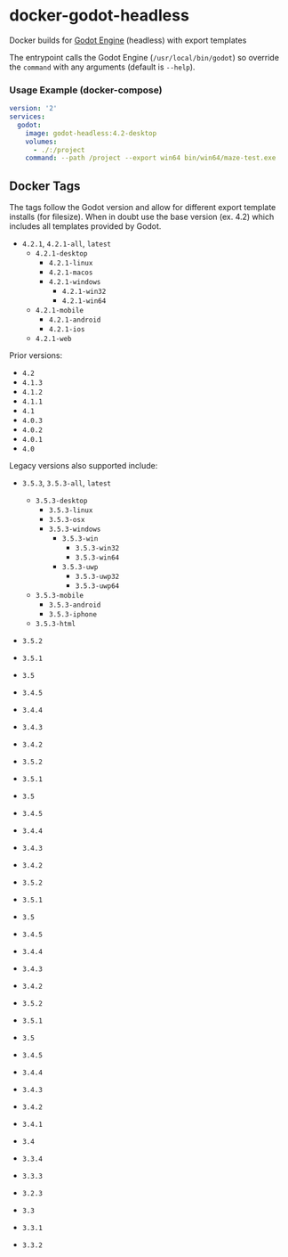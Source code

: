 # docker-godot-headless

Docker builds for [Godot Engine](https://godotengine.org/) (headless) with export templates

The entrypoint calls the Godot Engine (`/usr/local/bin/godot`) so override the `command` with any arguments (default is `--help`).

### Usage Example (docker-compose)

```yaml
version: '2'
services:
  godot:
    image: godot-headless:4.2-desktop
    volumes:
      - ./:/project
    command: --path /project --export win64 bin/win64/maze-test.exe
```

## Docker Tags

The tags follow the Godot version and allow for different export template installs (for filesize). When in doubt use the base version (ex. 4.2) which includes all templates provided by Godot.

- `4.2.1`, `4.2.1-all`, `latest`
  - `4.2.1-desktop`
    - `4.2.1-linux`
    - `4.2.1-macos`
    - `4.2.1-windows`
      - `4.2.1-win32`
      - `4.2.1-win64`
  - `4.2.1-mobile`
    - `4.2.1-android`
    - `4.2.1-ios`
  - `4.2.1-web`

Prior versions:

- `4.2`
- `4.1.3`
- `4.1.2`
- `4.1.1`
- `4.1`
- `4.0.3`
- `4.0.2`
- `4.0.1`
- `4.0`

Legacy versions also supported include:

- `3.5.3`, `3.5.3-all`, `latest`
  - `3.5.3-desktop`
    - `3.5.3-linux`
    - `3.5.3-osx`
    - `3.5.3-windows`
      - `3.5.3-win`
        - `3.5.3-win32`
        - `3.5.3-win64`
      - `3.5.3-uwp`
        - `3.5.3-uwp32`
        - `3.5.3-uwp64`
  - `3.5.3-mobile`
    - `3.5.3-android`
    - `3.5.3-iphone`
  - `3.5.3-html`

- `3.5.2`
- `3.5.1`
- `3.5`
- `3.4.5`
- `3.4.4`
- `3.4.3`
- `3.4.2`
- `3.5.2`
- `3.5.1`
- `3.5`
- `3.4.5`
- `3.4.4`
- `3.4.3`
- `3.4.2`
- `3.5.2`
- `3.5.1`
- `3.5`
- `3.4.5`
- `3.4.4`
- `3.4.3`
- `3.4.2`
- `3.5.2`
- `3.5.1`
- `3.5`
- `3.4.5`
- `3.4.4`
- `3.4.3`
- `3.4.2`
- `3.4.1`
- `3.4`
- `3.3.4`
- `3.3.3`
- `3.2.3`
- `3.3`
- `3.3.1`
- `3.3.2`